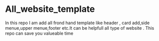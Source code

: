 # All_website_template
In this repo I am add all frond hand template like header , card add,side menue,upper menue,footer etc.It can be helpfull all type of website . This repo can save you valueable time
